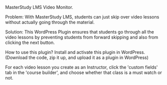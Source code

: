 MasterStudy LMS Video Monitor. 

Problem: With MasterStudy LMS, students can just skip over video lessons without actually going through the material. 

Solution: This WordPress Plugin ensures that students go through all the video lessons by preventing students from forward skipping and also from clicking the next button. 

How to use this plugin?
Install and activate this plugin in WordPress. (Download the code, zip it up, and upload it as a plugin in WordPress)

For each video lesson you create as an Instructor, click the 'custom fields' tab in the 'course builder', and choose whether that class is a must watch or not. 